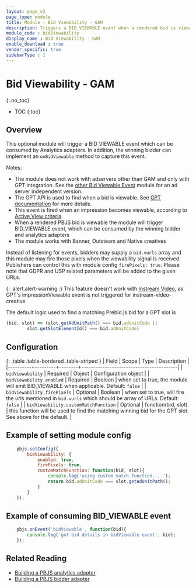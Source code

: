 ```yaml
---
layout: page_v2
page_type: module
title: Module - Bid Viewability - GAM
description: Triggers a BID_VIEWABLE event when a rendered bid is viewable according to Active View criteria
module_code : bidViewability
display_name : Bid Viewability - GAM
enable_download : true
vendor_specific: true
sidebarType : 1
---
```


# Bid Viewability - GAM
{:.no_toc}

- TOC
{:toc}

## Overview

This optional module will trigger a BID_VIEWABLE event which can be consumed by Analytics adapters. In addition, the winning bidder can implement an `onBidViewable` method to capture this event.

Notes:

- The module does not work with adservers other than GAM and only with GPT integration. See the [other Bid Viewable Event](/dev-docs/modules/bidViewableIO.html) module for an ad server independent version.
- The GPT API is used to find when a bid is viewable. See [GPT documentation](https://developers.google.com/publisher-tag/reference#googletag.events.impressionviewableevent) for more details.
- This event is fired when an impression becomes viewable, according to [Active View criteria](https://support.google.com/admanager/answer/4524488).
- When a rendered PBJS bid is viewable the module will trigger BID_VIEWABLE event, which can be consumed by the winning bidder and analytics adapters
- The module works with Banner, Outsteam and Native creatives

Instead of listening for events, bidders may supply a `bid.vurls` array and this module may fire those pixels when the viewability signal is received. Publishers can control this with module config ` firePixels: true `. Please note that GDPR and USP related parameters will be added to the given URLs.

{: .alert.alert-warning :}
This feature doesn't work with [Instream Video](/dev-docs/examples/instream-banner-mix.html), as GPT's impressionViewable event is not triggered for instream-video-creative

The default logic used to find a matching Prebid.js bid for a GPT slot is

```javascript
(bid, slot) => (slot.getAdUnitPath() === bid.adUnitCode ||
        slot.getSlotElementId() === bid.adUnitCode)
```

## Configuration

{: .table .table-bordered .table-striped }
| Field    | Scope   | Type   | Description                            |
|----------+---------+--------+-----------------------------------------|
| `bidViewability` | Required | Object | Configuration object |
| `bidViewability.enabled` | Required | Boolean | when set to true, the module will emit BID_VIEWABLE when applicable. Default: `false` |
| `bidViewability.firePixels` | Optional | Boolean | when set to true, will fire the urls mentioned in `bid.vurls` which should be array of URLs. Default: `false` |
| `bidViewability.customMatchFunction` | Optional | function(bid, slot) | this function will be used to find the matching winning bid for the GPT slot. See above for the default. |

## Example of setting module config

```javascript
    pbjs.setConfig({
        bidViewability: {
            enabled: true,
            firePixels: true,
            customMatchFunction: function(bid, slot){
                console.log('using custom match function....');
                return bid.adUnitCode === slot.getAdUnitPath();
            }
        }
    });
```

## Example of consuming BID_VIEWABLE event

```javascript
    pbjs.onEvent('bidViewable', function(bid){
        console.log('got bid details in bidViewable event', bid);
    });
```

## Related Reading

- [Building a PBJS analytics adapter](/dev-docs/integrate-with-the-prebid-analytics-api.html)
- [Building a PBJS bidder adapter](/dev-docs/bidder-adaptor.html)
